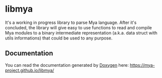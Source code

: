 # libmya
It's a working in progress library to parse Mya language. After it's concluded, the library will give easy to use functions to read and compile Mya modules to a binary intermediate representation (a.k.a. data struct with utils informations) that could be used to any purpose.

## Documentation

You can read the documentation generated by [Doxygen] here: <https://mya-project.github.io/libmya/>

[Doxygen]: https://www.doxygen.nl/
